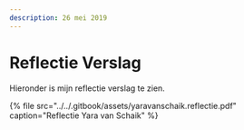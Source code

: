 ```yaml
---
description: 26 mei 2019
---
```


# Reflectie Verslag

Hieronder is mijn reflectie verslag te zien.

{% file src="../../.gitbook/assets/yaravanschaik.reflectie.pdf" caption="Reflectie Yara van Schaik" %}

